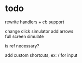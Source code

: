 # todo

<!-- make more modular: provide level and tabIndex as data-\*   -->
<!-- fast pressing fires native actions   -->
<!-- contain styles   -->
<!-- bring handlers to level folders?   -->
rewrite handlers + cb support  
<!-- focus on 1st   -->
<!-- find parend func   -->
<!-- choose type of element div/input...   -->
<!-- footer apears on click   -->
<!-- one more level for <select>   -->
change click simulator
add arrows  
full screen simulate  
<!-- try to avoid ref and see what happens   -->
is ref necessary?  
<!-- try to return in hotkeys example   -->
<!-- try .closest   -->
add custom shortcuts, ex: / for input  

